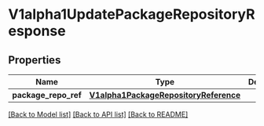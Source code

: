 # V1alpha1UpdatePackageRepositoryResponse

## Properties
Name | Type | Description | Notes
------------ | ------------- | ------------- | -------------
**package_repo_ref** | [**V1alpha1PackageRepositoryReference**](V1alpha1PackageRepositoryReference.md) |  | [optional] 

[[Back to Model list]](../README.md#documentation-for-models) [[Back to API list]](../README.md#documentation-for-api-endpoints) [[Back to README]](../README.md)

